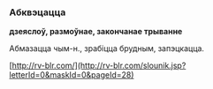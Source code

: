 ### Абквэцацца
**дзеяслоў, размоўнае, закончанае трыванне**

Абмазацца чым-н., зрабіцца брудным, запэцкацца.

<a rel="author">[http://rv-blr.com/](http://rv-blr.com/slounik.jsp?letterId=0&maskId=0&pageId=28)</a>
